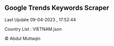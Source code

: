 

## Google Trends Keywords Scraper 
 
Last Update 09-04-2023 , 17:52:44

Country List :
VIETNAM.json



© Abdul Muttaqin 
